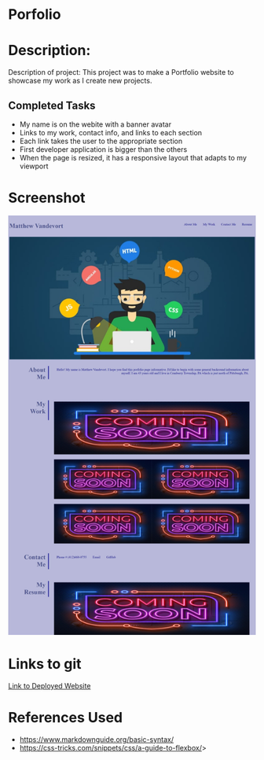 # Porfolio

# Description:

Description of project: This project was to make a Portfolio website to showcase my work as I create new projects.

## Completed Tasks

<ul>
    <li>My name is on the webite with a banner avatar</li>
    <li>Links to my work, contact info, and links to each section</li>
    <li>Each link takes the user to the appropriate section</li>
    <li>First developer application is bigger than the others</li>
    <li>When the page is resized, it has a responsive layout that adapts to my viewport</li>
</ul>

# Screenshot

<a target="_blank" rel="noreferrer" href="assets\Sreenshot.jpeg">
    <img src="assets\Sreenshot.jpeg" alt="Screecshot">
</a>

# Links to git

<a href="https://matthewvandevort.github.io/Portfolio/">Link to Deployed Website</a>

# References Used
<ul>
    <li>
    <a href="https://www.markdownguide.org/basic-syntax/">https://www.markdownguide.org/basic-syntax/</a>
    </li>
    <li>
    <a href="https://css-tricks.com/snippets/css/a-guide-to-flexbox/">https://css-tricks.com/snippets/css/a-guide-to-flexbox/</a>>
</ul>